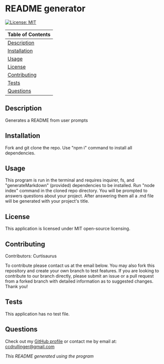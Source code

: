 # README generator
  [![License: MIT](https://img.shields.io/badge/License-MIT-yellow.svg)](https://opensource.org/licenses/MIT)

  Table of Contents |
  ----------------- |
  [Description](#description) |
  [Installation](#installation) |
  [Usage](#usage) |
  [License](#license) |
  [Contributing](#contributing) |
  [Tests](#tests) |
  [Questions](#questions) |

  ## Description
  Generates a README from user prompts

  ## Installation
  Fork and git clone the repo. Use "npm i" command to install all dependencies.

  ## Usage
  This program is run in the terminal and requires inquirer, fs, and "generateMarkdown" (provided) dependencies to be installed.  Run "node index" command in the cloned repo directory.  You will be prompted to answers questions about your project.  After answering them all a .md file will be generated with your project's title.

  ## License
  This application is licensed under MIT open-source licensing.

  ## Contributing
  Contributors: Curtisaurus

  To contribute please contact us at the email below.  You may also fork this repository and create your own branch to test features.  If you are looking to contribute to our branch directly, please submit an issue or a pull request from a forked branch with detailed information as to suggested changes.  Thank you!

  ## Tests
  This application has no test file.

  ## Questions
  Check out my [GitHub profile](https://github.com/Curtisaurus)
  or contact me by email at:
  [ccdrullinger@gmail.com](mailto:ccdrullinger@gmail.com)

  *This README generated using the program*